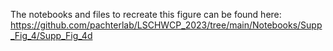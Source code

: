 The notebooks and files to recreate this figure can be found here:  
https://github.com/pachterlab/LSCHWCP_2023/tree/main/Notebooks/Supp_Fig_4/Supp_Fig_4d